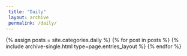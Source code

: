 ```yaml
---
 title: "Daily"
 layout: archive
 permalink: /daily/
---
```


{% assign posts = site.categories.daily %}
{% for post in posts %} {% include archive-single.html type=page.entries_layout %} {% endfor %}